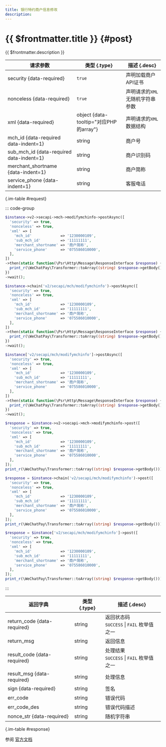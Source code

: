 ```yaml
---
title: 银行特约商户信息修改
description: 
---
```


# {{ $frontmatter.title }} {#post}

{{ $frontmatter.description }}

| 请求参数 | 类型 {.type} | 描述 {.desc}
| --- | --- | ---
| security {data-required} | `true` | 声明加载商户API证书
| nonceless {data-required} | `true` | 声明请求的`XML`无随机字符串参数
| xml {data-required} | object {data-tooltip="对应PHP的array"} | 声明请求的`XML`数据结构
| mch_id {data-required data-indent=1} | string | 商户号
| sub_mch_id {data-required data-indent=1} | string | 商户识别码
| merchant_shortname {data-indent=1} | string | 商户简称
| service_phone {data-indent=1} | string | 客服电话

{.im-table #request}

::: code-group

```php [异步纯链式]
$instance->v2->secapi->mch->modifymchinfo->postAsync([
  'security' => true,
  'nonceless' => true,
  'xml' => [
    'mch_id'             => '1230000109',
    'sub_mch_id'         => '11111111',
    'merchant_shortname' => '商户简称',
    'service_phone'      => '075586010000',
  ],
])
->then(static function(\Psr\Http\Message\ResponseInterface $response) {
  print_r(\WeChatPay\Transformer::toArray((string) $response->getBody()));
})
->wait();
```

```php [异步声明式]
$instance->chain('v2/secapi/mch/modifymchinfo')->postAsync([
  'security' => true,
  'nonceless' => true,
  'xml' => [
    'mch_id'             => '1230000109',
    'sub_mch_id'         => '11111111',
    'merchant_shortname' => '商户简称',
    'service_phone'      => '075586010000',
  ],
])
->then(static function(\Psr\Http\Message\ResponseInterface $response) {
  print_r(\WeChatPay\Transformer::toArray((string) $response->getBody()));
})
->wait();
```

```php [异步属性式]
$instance['v2/secapi/mch/modifymchinfo']->postAsync([
  'security' => true,
  'nonceless' => true,
  'xml' => [
    'mch_id'             => '1230000109',
    'sub_mch_id'         => '11111111',
    'merchant_shortname' => '商户简称',
    'service_phone'      => '075586010000',
  ],
])
->then(static function(\Psr\Http\Message\ResponseInterface $response) {
  print_r(\WeChatPay\Transformer::toArray((string) $response->getBody()));
})
->wait();
```

```php [同步纯链式]
$response = $instance->v2->secapi->mch->modifymchinfo->post([
  'security' => true,
  'nonceless' => true,
  'xml' => [
    'mch_id'             => '1230000109',
    'sub_mch_id'         => '11111111',
    'merchant_shortname' => '商户简称',
    'service_phone'      => '075586010000',
  ],
]);
print_r(\WeChatPay\Transformer::toArray((string) $response->getBody()));
```

```php [同步声明式]
$response = $instance->chain('v2/secapi/mch/modifymchinfo')->post([
  'security' => true,
  'nonceless' => true,
  'xml' => [
    'mch_id'             => '1230000109',
    'sub_mch_id'         => '11111111',
    'merchant_shortname' => '商户简称',
    'service_phone'      => '075586010000',
  ],
]);
print_r(\WeChatPay\Transformer::toArray((string) $response->getBody()));
```

```php [同步属性式]
$response = $instance['v2/secapi/mch/modifymchinfo']->post([
  'security' => true,
  'nonceless' => true,
  'xml' => [
    'mch_id'             => '1230000109',
    'sub_mch_id'         => '11111111',
    'merchant_shortname' => '商户简称',
    'service_phone'      => '075586010000',
  ],
]);
print_r(\WeChatPay\Transformer::toArray((string) $response->getBody()));
```

:::

| 返回字典 | 类型 {.type} | 描述 {.desc}
| --- | --- | ---
| return_code {data-required} | string | 返回状态码<br/>`SUCCESS` \| `FAIL` 枚举值之一
| return_msg | string | 返回信息
| result_code {data-required} | string | 处理结果<br/>`SUCCESS` \| `FAIL` 枚举值之一
| result_msg {data-required} | string | 处理信息
| sign {data-required} | string | 签名
| err_code | string | 错误代码
| err_code_des | string | 错误代码描述
| nonce_str {data-required} | string | 随机字符串

{.im-table #response}

参阅 [官方文档](https://pay.weixin.qq.com/wiki/doc/api/mch_bank.php?chapter=9_27&index=2&p=9)
